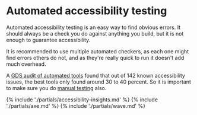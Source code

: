 # Automated accessibility testing

Automated accessibility testing is an easy way to find obvious errors. It should always be a check you do against anything you build, but it is not enough to guarantee accessibility.

It is recommended to use multiple automated checkers, as each one might find errors others do not, and as they're really quick to run it doesn't add much overhead.

A [GDS audit of automated tools](https://alphagov.github.io/accessibility-tool-audit/) found that out of 142 known accessibility issues, the best tools only found around 30 to 40 percent. So it is important to make sure you do [manual testing](/tool-and-resources/manual-accessibility-testing) also.

{% include './partials/accessibility-insights.md' %}
{% include './partials/axe.md' %}
{% include './partials/wave.md' %}
